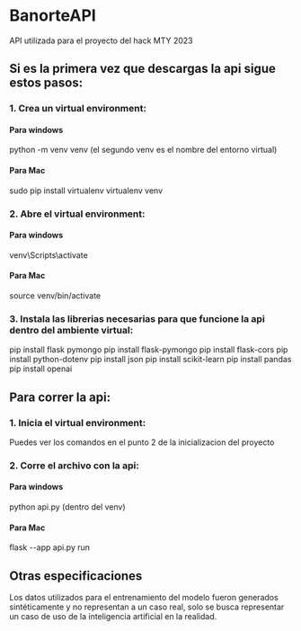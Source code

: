 # BanorteAPI
API utilizada para el proyecto del hack MTY 2023

## Si es la primera vez que descargas la api sigue estos pasos:

### 1. Crea un virtual environment:
#### Para windows
python -m venv venv (el segundo venv es el nombre del entorno virtual)
#### Para Mac
sudo pip install virtualenv
virtualenv venv

### 2. Abre el virtual environment: 
#### Para windows
venv\Scripts\activate
#### Para Mac
source venv/bin/activate

### 3. Instala las librerias necesarias para que funcione la api dentro del ambiente virtual:
pip install flask pymongo
pip install flask-pymongo
pip install flask-cors
pip install python-dotenv
pip install json
pip install scikit-learn
pip install pandas
pip install openai

## Para correr la api:

### 1. Inicia el virtual environment:
Puedes ver los comandos en el punto 2 de la inicializacion del proyecto

### 2. Corre el archivo con la api:
#### Para windows
python api.py (dentro del venv)
#### Para Mac
flask --app api.py run


## Otras especificaciones

Los datos utilizados para el entrenamiento del modelo fueron generados sintéticamente y no representan a un caso real, solo se busca representar un caso de uso de la inteligencia artificial en la realidad.